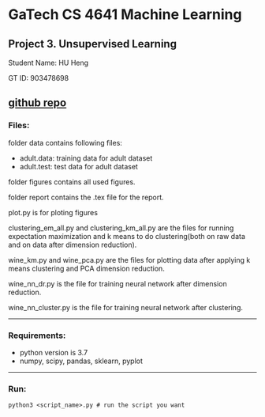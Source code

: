 # GaTech CS 4641 Machine Learning
## Project 3. Unsupervised Learning

Student Name: HU Heng
  
GT ID: 903478698

[github repo](https://github.com/proudhuma/CS4641_Asg3.git)
-------------

### Files:
folder data contains following files:
 - adult.data: training data for adult dataset
 - adult.test: test data for adult dataset
  
folder figures contains all used figures.

folder report contains the .tex file for the report.

plot.py is for ploting figures

clustering_em_all.py and clustering_km_all.py are the files for running expectation maximization and k means to do clustering(both on raw data and on data after dimension reduction). 

wine_km.py and wine_pca.py are the files for plotting data after applying k means clustering and PCA dimension reduction.

wine_nn_dr.py is the file for training neural network after dimension reduction.

wine_nn_cluster.py is the file for training neural network after clustering.

------------
### Requirements:
 - python version is 3.7
 - numpy, scipy, pandas, sklearn, pyplot

------------
### Run:

    python3 <script_name>.py # run the script you want


